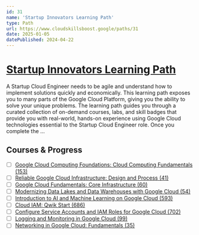 ```yaml
---
id: 31
name: 'Startup Innovators Learning Path'
type: Path
url: https://www.cloudskillsboost.google/paths/31
date: 2025-01-05
datePublished: 2024-04-22
---
```


# [Startup Innovators Learning Path](https://www.cloudskillsboost.google/paths/31)

A Startup Cloud Engineer needs to be agile and understand how to implement solutions quickly and economically. This learning path exposes you to many parts of the Google Cloud Platform, giving you the ability to solve your unique problems. The learning path guides you through a curated collection of on-demand courses, labs, and skill badges that provide you with real-world, hands-on experience using Google Cloud technologies essential to the Startup Cloud Engineer role. Once you complete the ...

## Courses & Progress

- [ ] [Google Cloud Computing Foundations: Cloud Computing Fundamentals (153)](../courses/Google-Cloud-Computing-Foundations-Cloud-Computing-Fundamentals.md)
- [ ] [Reliable Google Cloud Infrastructure: Design and Process (41)](../courses/Reliable-Google-Cloud-Infrastructure-Design-and-Process.md)
- [ ] [Google Cloud Fundamentals: Core Infrastructure (60)](../courses/Google-Cloud-Fundamentals-Core-Infrastructure.md)
- [ ] [Modernizing Data Lakes and Data Warehouses with Google Cloud (54)](../courses/Modernizing-Data-Lakes-and-Data-Warehouses-with-Google-Cloud.md)
- [ ] [Introduction to AI and Machine Learning on Google Cloud (593)](../courses/Introduction-to-AI-and-Machine-Learning-on-Google-Cloud.md)
- [ ] [Cloud IAM: Qwik Start (686)](../courses/Cloud-IAM-Qwik-Start.md)
- [ ] [Configure Service Accounts and IAM Roles for Google Cloud (702)](../courses/Configure-Service-Accounts-and-IAM-Roles-for-Google-Cloud.md)
- [ ] [Logging and Monitoring in Google Cloud (99)](../courses/Logging-and-Monitoring-in-Google-Cloud.md)
- [ ] [Networking in Google Cloud: Fundamentals (35)](../courses/Networking-in-Google-Cloud-Fundamentals.md)
